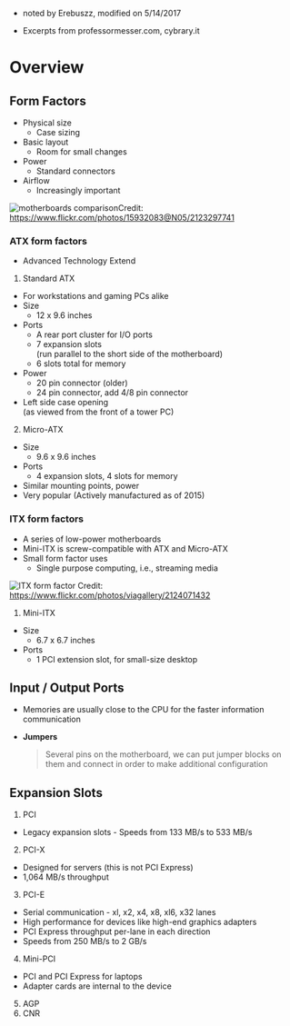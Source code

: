 * noted by Erebuszz, modified on 5/14/2017

* Excerpts from professormesser.com, cybrary.it

# Overview

## Form Factors

* Physical size
	* Case sizing
* Basic layout
	* Room for small changes
* Power
	* Standard connectors
* Airflow
	* Increasingly important

![motherboards comparison](https://cloud.githubusercontent.com/assets/17448407/26035572/5421eb94-3901-11e7-8d3a-6654ff4f223c.jpg)Credit: https://www.flickr.com/photos/15932083@N05/2123297741

### ATX form factors

- Advanced Technology Extend

1. Standard ATX

* For workstations and gaming PCs alike
* Size
	* 12 x 9.6 inches
* Ports
	* A rear port cluster for I/O ports
	* 7 expansion slots<br> (run parallel to the short side of the motherboard)
	* 6 slots total for memory
* Power
	* 20 pin connector (older)
	* 24 pin connector, add 4/8 pin connector
* Left side case opening<br>
 (as viewed from the front of a tower PC)

2. Micro-ATX

* Size
	* 9.6 x 9.6 inches
* Ports
	* 4 expansion slots, 4 slots for memory
* Similar mounting points, power
* Very popular (Actively manufactured as of 2015)

### ITX form factors

* A series of low-power motherboards
* Mini-ITX is screw-compatible with ATX and Micro-ATX
* Small form factor uses
	* Single purpose computing, i.e., streaming media

![ITX form factor](https://cloud.githubusercontent.com/assets/17448407/26035780/74940b34-3904-11e7-836a-7ab2ecd7b644.jpg)
Credit: https://www.flickr.com/photos/viagallery/2124071432

1. Mini-ITX

* Size
	* 6.7 x 6.7 inches
* Ports
	* 1 PCI extension slot, for small-size desktop

## Input / Output Ports

* Memories are usually close to the CPU for the faster information communication

-  <b>Jumpers</b> 
	> Several pins on the motherboard, we can put jumper blocks on them and connect in order to make additional configuration

## Expansion Slots

1. PCI

* Legacy expansion slots - Speeds from 133 MB/s to 533 MB/s

2. PCI-X

* Designed for servers (this is not PCI Express)
* 1,064 MB/s throughput

3. PCI-E

* Serial communication - xl, x2, x4, x8, xl6, x32 lanes
* High performance for devices like high-end graphics adapters
* PCI Express throughput per-lane in each direction
* Speeds from 250 MB/s to 2 GB/s

4. Mini-PCI

* PCI and PCI Express for laptops
* Adapter cards are internal to the device

5. AGP
6. CNR